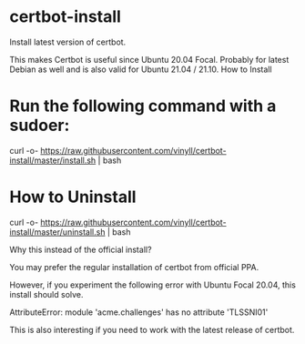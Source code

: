 # certbot-install


Install latest version of certbot.

This makes Certbot is useful since Ubuntu 20.04 Focal. Probably for latest Debian as well and is also valid for Ubuntu 21.04 / 21.10.
How to Install

# Run the following command with a sudoer:

curl -o- https://raw.githubusercontent.com/vinyll/certbot-install/master/install.sh | bash

# How to Uninstall

curl -o- https://raw.githubusercontent.com/vinyll/certbot-install/master/uninstall.sh | bash

Why this instead of the official install?

You may prefer the regular installation of certbot from official PPA.

However, if you experiment the following error with Ubuntu Focal 20.04, this install should solve.

AttributeError: module 'acme.challenges' has no attribute 'TLSSNI01'

This is also interesting if you need to work with the latest release of certbot.
